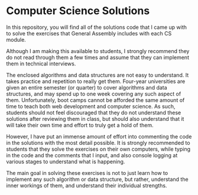# Computer Science Solutions

In this repository, you will find all of the solutions code that I came up with to solve the exercises that General Assembly includes with each CS module.

Although I am making this available to students, I strongly recommend they do not read through them a few times and assume that they can implement them in technical interviews.

The enclosed algorithms and data structures are not easy to understand. It takes practice and repetition to really get them. Four-year universities are given an entire semester (or quarter) to cover algorithms and data structures, and may spend up to one week covering any such aspect of them. Unfortunately, boot camps cannot be afforded the same amount of time to teach both web development and computer science. As such, students should not feel discouraged that they do not understand these solutions after reviewing them in class, but should also understand that it will take their own time and effort to truly get a hold of them.

However, I have put an immense amount of effort into commenting the code in the solutions with the most detail possible. It is strongly recommended to students that they solve the exercises on their own computers, while typing in the code and the comments that I input, and also console logging at various stages to understand what is happening. 

The main goal in solving these exercises is not to just learn how to implement any such algorithm or data structure, but rather, understand the inner workings of them, and understand their individual strengths.
